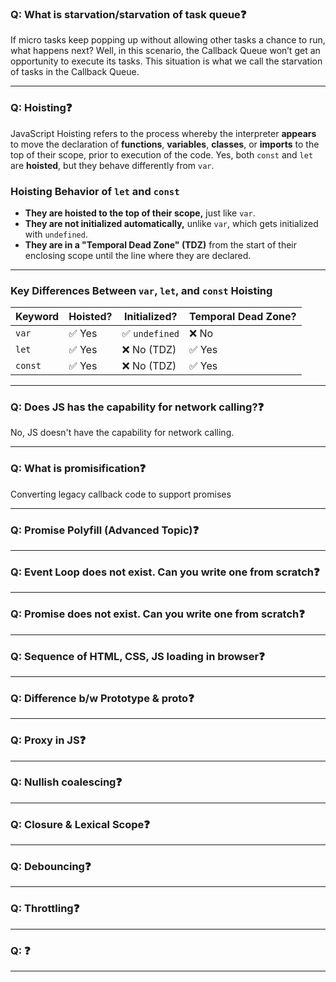 ### Q: What is starvation/starvation of task queue❓
If micro tasks keep popping up without allowing other tasks a chance to run, what happens next? Well, in this scenario, the Callback Queue won’t get an opportunity to execute its tasks. This situation is what we call the starvation of tasks in the Callback Queue.

---
### Q: Hoisting❓
JavaScript Hoisting refers to the process whereby the interpreter **appears** to move the declaration of **functions**, **variables**, **classes**, or **imports** to the top of their scope, prior to execution of the code.
Yes, both `const` and `let` are **hoisted**, but they behave differently from `var`.  

### **Hoisting Behavior of `let` and `const`**
- **They are hoisted to the top of their scope,** just like `var`.
- **They are not initialized automatically,** unlike `var`, which gets initialized with `undefined`.
- **They are in a "Temporal Dead Zone" (TDZ)** from the start of their enclosing scope until the line where they are declared.

---
### **Key Differences Between `var`, `let`, and `const` Hoisting**
| Keyword | Hoisted? | Initialized? | Temporal Dead Zone? |
|---------|---------|-------------|----------------------|
| `var`   | ✅ Yes  | ✅ `undefined` | ❌ No |
| `let`   | ✅ Yes  | ❌ No (TDZ) | ✅ Yes |
| `const` | ✅ Yes  | ❌ No (TDZ) | ✅ Yes |

---

### Q: Does JS has the capability for network calling?❓
No, JS doesn't have the capability for network calling.

---
### Q: What is promisification❓
Converting legacy callback code to support promises

---
### Q: Promise Polyfill (Advanced Topic)❓


---
### Q: Event Loop does not exist. Can you write one from scratch❓

---
### Q: Promise does not exist. Can you write one from scratch❓

---
### Q: Sequence of HTML, CSS, JS loading in browser❓

---
### Q: Difference b/w Prototype & __proto__❓

---
### Q: Proxy in JS❓


---
### Q: Nullish coalescing❓


---
### Q: Closure & Lexical Scope❓


---
### Q: Debouncing❓


---
### Q: Throttling❓


---
### Q: ❓


---